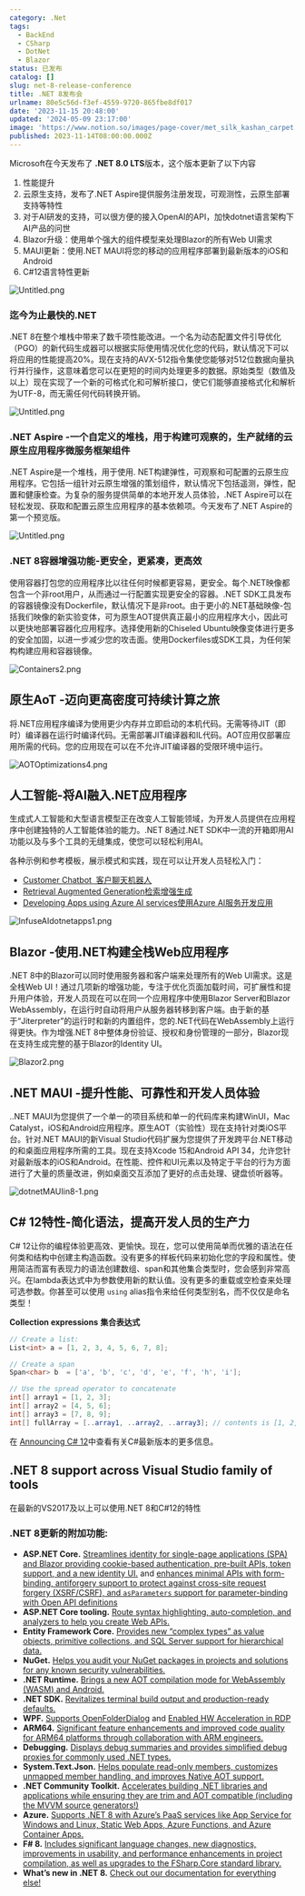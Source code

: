 ```yaml
---
category: .Net
tags:
  - BackEnd
  - CSharp
  - DotNet
  - Blazor
status: 已发布
catalog: []
slug: net-8-release-conference
title: .NET 8发布会
urlname: 80e5c56d-f3ef-4559-9720-865fbe8df017
date: '2023-11-15 20:48:00'
updated: '2024-05-09 23:17:00'
image: 'https://www.notion.so/images/page-cover/met_silk_kashan_carpet.jpg'
published: 2023-11-14T08:00:00.000Z
---
```


Microsoft在今天发布了 **.NET 8.0 LTS**版本，这个版本更新了以下内容

1. 性能提升
2. 云原生支持，发布了.NET Aspire提供服务注册发现，可观测性，云原生部署支持等特性
3. 对于AI研发的支持，可以很方便的接入OpenAI的API，加快dotnet语言架构下AI产品的问世
4. Blazor升级：使用单个强大的组件模型来处理Blazor的所有Web UI需求
5. MAUI更新：使用.NET MAUI将您的移动的应用程序部署到最新版本的iOS和Android
6. C#12语言特性更新

![Untitled.png](https://prod-files-secure.s3.us-west-2.amazonaws.com/5d24fe63-e567-4804-86f9-9fdc62e13082/10cda029-65af-4ea7-b30e-605b2d9e6c57/Untitled.png?X-Amz-Algorithm=AWS4-HMAC-SHA256&X-Amz-Content-Sha256=UNSIGNED-PAYLOAD&X-Amz-Credential=ASIAZI2LB4667OJQMY6Q%2F20250208%2Fus-west-2%2Fs3%2Faws4_request&X-Amz-Date=20250208T213302Z&X-Amz-Expires=3600&X-Amz-Security-Token=IQoJb3JpZ2luX2VjEH4aCXVzLXdlc3QtMiJIMEYCIQDhIZxnbG%2BRjqjSZUmEe4x2BZDsCrmiQs3s0pc5yopcnAIhAJQAh27QNBedw07auXYonZJ6guB8LRThRSqx9DHCFer3KogECJf%2F%2F%2F%2F%2F%2F%2F%2F%2F%2FwEQABoMNjM3NDIzMTgzODA1IgxRFrbnkKPH3TtsskEq3AMZwXEhsmUgo5a5iZlowSjfTV7jAvpUoypMa%2FKcVrAwGofRFDfMq5Zx9nXeCl04CotJaAq7WhlMJPPHHgNd5UaneHKwubSZCVL9pTVVFUGGtXMfM85tpBxMomJB8oSP0XZpXN%2FaD3tYMsiFIOU4nRafHpJ80jGyZJoNfRJHg9JpyeNhflGVQs2QlN5tJdgcnvwBjaPQZmPXiXzpIjCAnjUy4%2BXPGRzCtyLhe77132Tbk39QX0UECNMT1pBthQSQsHqHmCCqBqYIcP%2BviNMaKe%2FRePFOafI3myTyXvBxYcqZlM05bf%2FG3PsSTaDUnUG8f9%2B52xeTAXbKBvBdSOnr9POE%2BSQGxj13495d6EQBkTwn8N84AGGENm1BH9lPfGaSSydO6nU9Fc0569vcBmugrT6fu%2BmhwCM5xLXM822zx30MxVaT4g4plusWjnu5arC6w2bpa5MwfdMt3gO9ElBEgDVU8k2EDIrHEJgg8I%2FyQQMSdtZ7tiIbPjowuZL1o99tEo7dNgk6W%2FpXZ7uFBcXRxOYTa%2FAbhcP4AR3SmeJWvzSb2EBzUopFy7%2B2qe4RVTF3f44xVQ3MAeLgggFlgmirJWcIX8rLWU1wys3wppPaPEtP1dEDaQOKbnDbzkWRIjDUl5%2B9BjqkAbVHONxNgOBjwL0KY4j4nFraKI6kSnVOqIKMvZs6WmYg%2BKLk7F9qsNVbVEDzFDgpohNRCHaURp%2FqFsO0gkSXMpHl0l0hcNS40VfY7cVnDVBGaZDMJXFwinfP17C%2FqcSo896rwAY0xPP6GF96CdjHCyl%2BXScUA%2FofhVKjJOnuoAkVmc1mt%2FRpP4Z8wRMKJ%2FudjGYduDVKLb%2FNhtTYhcPsGl%2BG18ZI&X-Amz-Signature=7acd221c2373e5368c9ee0827795da72882ef76f0992af2a9de8f051e691e85a&X-Amz-SignedHeaders=host&x-id=GetObject)


### **迄今为止最快的.NET**


.NET 8在整个堆栈中带来了数千项性能改进。一个名为动态配置文件引导优化（PGO）的新代码生成器可以根据实际使用情况优化您的代码，默认情况下可以将应用的性能提高20%。现在支持的AVX-512指令集使您能够对512位数据向量执行并行操作，这意味着您可以在更短的时间内处理更多的数据。原始类型（数值及以上）现在实现了一个新的可格式化和可解析接口，使它们能够直接格式化和解析为UTF-8，而无需任何代码转换开销。


![Untitled.png](https://prod-files-secure.s3.us-west-2.amazonaws.com/5d24fe63-e567-4804-86f9-9fdc62e13082/edcbf140-d619-4389-a4a6-f97c113ab9f2/Untitled.png?X-Amz-Algorithm=AWS4-HMAC-SHA256&X-Amz-Content-Sha256=UNSIGNED-PAYLOAD&X-Amz-Credential=ASIAZI2LB4667OJQMY6Q%2F20250208%2Fus-west-2%2Fs3%2Faws4_request&X-Amz-Date=20250208T213302Z&X-Amz-Expires=3600&X-Amz-Security-Token=IQoJb3JpZ2luX2VjEH4aCXVzLXdlc3QtMiJIMEYCIQDhIZxnbG%2BRjqjSZUmEe4x2BZDsCrmiQs3s0pc5yopcnAIhAJQAh27QNBedw07auXYonZJ6guB8LRThRSqx9DHCFer3KogECJf%2F%2F%2F%2F%2F%2F%2F%2F%2F%2FwEQABoMNjM3NDIzMTgzODA1IgxRFrbnkKPH3TtsskEq3AMZwXEhsmUgo5a5iZlowSjfTV7jAvpUoypMa%2FKcVrAwGofRFDfMq5Zx9nXeCl04CotJaAq7WhlMJPPHHgNd5UaneHKwubSZCVL9pTVVFUGGtXMfM85tpBxMomJB8oSP0XZpXN%2FaD3tYMsiFIOU4nRafHpJ80jGyZJoNfRJHg9JpyeNhflGVQs2QlN5tJdgcnvwBjaPQZmPXiXzpIjCAnjUy4%2BXPGRzCtyLhe77132Tbk39QX0UECNMT1pBthQSQsHqHmCCqBqYIcP%2BviNMaKe%2FRePFOafI3myTyXvBxYcqZlM05bf%2FG3PsSTaDUnUG8f9%2B52xeTAXbKBvBdSOnr9POE%2BSQGxj13495d6EQBkTwn8N84AGGENm1BH9lPfGaSSydO6nU9Fc0569vcBmugrT6fu%2BmhwCM5xLXM822zx30MxVaT4g4plusWjnu5arC6w2bpa5MwfdMt3gO9ElBEgDVU8k2EDIrHEJgg8I%2FyQQMSdtZ7tiIbPjowuZL1o99tEo7dNgk6W%2FpXZ7uFBcXRxOYTa%2FAbhcP4AR3SmeJWvzSb2EBzUopFy7%2B2qe4RVTF3f44xVQ3MAeLgggFlgmirJWcIX8rLWU1wys3wppPaPEtP1dEDaQOKbnDbzkWRIjDUl5%2B9BjqkAbVHONxNgOBjwL0KY4j4nFraKI6kSnVOqIKMvZs6WmYg%2BKLk7F9qsNVbVEDzFDgpohNRCHaURp%2FqFsO0gkSXMpHl0l0hcNS40VfY7cVnDVBGaZDMJXFwinfP17C%2FqcSo896rwAY0xPP6GF96CdjHCyl%2BXScUA%2FofhVKjJOnuoAkVmc1mt%2FRpP4Z8wRMKJ%2FudjGYduDVKLb%2FNhtTYhcPsGl%2BG18ZI&X-Amz-Signature=c81d279e2fdd6f0542b647c7f6be92b2e6a090e838fa1e018dae12c7e5420efa&X-Amz-SignedHeaders=host&x-id=GetObject)


### **.NET Aspire -一个自定义的堆栈，用于构建可观察的，生产就绪的云原生应用程序微服务框架组件**


.NET Aspire是一个堆栈，用于使用. NET构建弹性，可观察和可配置的云原生应用程序。它包括一组针对云原生增强的策划组件，默认情况下包括遥测，弹性，配置和健康检查。为复杂的服务提供简单的本地开发人员体验，.NET Aspire可以在轻松发现、获取和配置云原生应用程序的基本依赖项。今天发布了.NET Aspire的第一个预览版。


![Untitled.png](https://prod-files-secure.s3.us-west-2.amazonaws.com/5d24fe63-e567-4804-86f9-9fdc62e13082/ff6a34d3-ac25-412d-9204-a7263d00528f/Untitled.png?X-Amz-Algorithm=AWS4-HMAC-SHA256&X-Amz-Content-Sha256=UNSIGNED-PAYLOAD&X-Amz-Credential=ASIAZI2LB4667OJQMY6Q%2F20250208%2Fus-west-2%2Fs3%2Faws4_request&X-Amz-Date=20250208T213302Z&X-Amz-Expires=3600&X-Amz-Security-Token=IQoJb3JpZ2luX2VjEH4aCXVzLXdlc3QtMiJIMEYCIQDhIZxnbG%2BRjqjSZUmEe4x2BZDsCrmiQs3s0pc5yopcnAIhAJQAh27QNBedw07auXYonZJ6guB8LRThRSqx9DHCFer3KogECJf%2F%2F%2F%2F%2F%2F%2F%2F%2F%2FwEQABoMNjM3NDIzMTgzODA1IgxRFrbnkKPH3TtsskEq3AMZwXEhsmUgo5a5iZlowSjfTV7jAvpUoypMa%2FKcVrAwGofRFDfMq5Zx9nXeCl04CotJaAq7WhlMJPPHHgNd5UaneHKwubSZCVL9pTVVFUGGtXMfM85tpBxMomJB8oSP0XZpXN%2FaD3tYMsiFIOU4nRafHpJ80jGyZJoNfRJHg9JpyeNhflGVQs2QlN5tJdgcnvwBjaPQZmPXiXzpIjCAnjUy4%2BXPGRzCtyLhe77132Tbk39QX0UECNMT1pBthQSQsHqHmCCqBqYIcP%2BviNMaKe%2FRePFOafI3myTyXvBxYcqZlM05bf%2FG3PsSTaDUnUG8f9%2B52xeTAXbKBvBdSOnr9POE%2BSQGxj13495d6EQBkTwn8N84AGGENm1BH9lPfGaSSydO6nU9Fc0569vcBmugrT6fu%2BmhwCM5xLXM822zx30MxVaT4g4plusWjnu5arC6w2bpa5MwfdMt3gO9ElBEgDVU8k2EDIrHEJgg8I%2FyQQMSdtZ7tiIbPjowuZL1o99tEo7dNgk6W%2FpXZ7uFBcXRxOYTa%2FAbhcP4AR3SmeJWvzSb2EBzUopFy7%2B2qe4RVTF3f44xVQ3MAeLgggFlgmirJWcIX8rLWU1wys3wppPaPEtP1dEDaQOKbnDbzkWRIjDUl5%2B9BjqkAbVHONxNgOBjwL0KY4j4nFraKI6kSnVOqIKMvZs6WmYg%2BKLk7F9qsNVbVEDzFDgpohNRCHaURp%2FqFsO0gkSXMpHl0l0hcNS40VfY7cVnDVBGaZDMJXFwinfP17C%2FqcSo896rwAY0xPP6GF96CdjHCyl%2BXScUA%2FofhVKjJOnuoAkVmc1mt%2FRpP4Z8wRMKJ%2FudjGYduDVKLb%2FNhtTYhcPsGl%2BG18ZI&X-Amz-Signature=8b39ddf7ecd2c96234e9be141bf5b34023823f30c1ced445a3cab78c75445025&X-Amz-SignedHeaders=host&x-id=GetObject)


### **.NET 8容器增强功能-更安全，更紧凑，更高效**


使用容器打包您的应用程序比以往任何时候都更容易，更安全。每个.NET映像都包含一个非root用户，从而通过一行配置实现更安全的容器。.NET SDK工具发布的容器镜像没有Dockerfile，默认情况下是非root。由于更小的.NET基础映像-包括我们映像的新实验变体，可为原生AOT提供真正最小的应用程序大小，因此可以更快地部署容器化应用程序。选择使用新的Chiseled Ubuntu映像变体进行更多的安全加固，以进一步减少您的攻击面。使用Dockerfiles或SDK工具，为任何架构构建应用和容器镜像。


![Containers2.png](https://devblogs.microsoft.com/dotnet/wp-content/uploads/sites/10/2023/11/Containers2.png)


## 原生AoT -迈向更高密度可持续计算之旅


将.NET应用程序编译为使用更少内存并立即启动的本机代码。无需等待JIT（即时）编译器在运行时编译代码。无需部署JIT编译器和IL代码。AOT应用仅部署应用所需的代码。您的应用现在可以在不允许JIT编译器的受限环境中运行。


![AOTOptimizations4.png](https://devblogs.microsoft.com/dotnet/wp-content/uploads/sites/10/2023/11/AOTOptimizations4.png)


## 人工智能-将AI融入.NET应用程序


生成式人工智能和大型语言模型正在改变人工智能领域，为开发人员提供在应用程序中创建独特的人工智能体验的能力。.NET 8通过.NET SDK中一流的开箱即用AI功能以及与多个工具的无缝集成，使您可以轻松利用AI。


各种示例和参考模板，展示模式和实践，现在可以让开发人员轻松入门：

- [Customer Chatbot](https://github.com/dotnet/eShop)[ ](https://github.com/dotnet/eShop)[ 客户聊天机器人](https://github.com/dotnet/eShop)
- [Retrieval Augmented Generation](https://github.com/Azure-Samples/azure-search-openai-demo-csharp)[检索增强生成](https://github.com/Azure-Samples/azure-search-openai-demo-csharp)
- [Developing Apps using Azure AI services](https://devblogs.microsoft.com/dotnet/demystifying-retrieval-augmented-generation-with-dotnet/)[使用Azure AI服务开发应用](https://devblogs.microsoft.com/dotnet/demystifying-retrieval-augmented-generation-with-dotnet/)

![InfuseAIdotnetapps1.png](https://devblogs.microsoft.com/dotnet/wp-content/uploads/sites/10/2023/11/InfuseAIdotnetapps1.png)


## Blazor -使用.NET构建全栈Web应用程序


.NET 8中的Blazor可以同时使用服务器和客户端来处理所有的Web UI需求。这是全栈Web UI！通过几项新的增强功能，专注于优化页面加载时间，可扩展性和提升用户体验，开发人员现在可以在同一个应用程序中使用Blazor Server和Blazor WebAssembly，在运行时自动将用户从服务器转移到客户端。由于新的基于“Jiterpreter”的运行时和新的内置组件，您的.NET代码在WebAssembly上运行得更快。作为增强.NET 8中整体身份验证、授权和身份管理的一部分，Blazor现在支持生成完整的基于Blazor的Identity UI。


![Blazor2.png](https://devblogs.microsoft.com/dotnet/wp-content/uploads/sites/10/2023/11/Blazor2.png)


## .NET MAUI -提升性能、可靠性和开发人员体验


..NET MAUI为您提供了一个单一的项目系统和单一的代码库来构建WinUI，Mac Catalyst，iOS和Android应用程序。原生AOT（实验性）现在支持针对类iOS平台。针对.NET MAUI的新Visual Studio代码扩展为您提供了开发跨平台.NET移动的和桌面应用程序所需的工具。现在支持Xcode 15和Android API 34，允许您针对最新版本的iOS和Android。在性能、控件和UI元素以及特定于平台的行为方面进行了大量的质量改进，例如桌面交互添加了更好的点击处理、键盘侦听器等。


![dotnetMAUIin8-1.png](https://devblogs.microsoft.com/dotnet/wp-content/uploads/sites/10/2023/11/dotnetMAUIin8-1.png)


## C# 12特性-简化语法，提高开发人员的生产力


C# 12让你的编程体验更高效、更愉快。现在，您可以使用简单而优雅的语法在任何类和结构中创建主构造函数。没有更多的样板代码来初始化您的字段和属性。使用简洁而富有表现力的语法创建数组、span和其他集合类型时，您会感到非常高兴。在lambda表达式中为参数使用新的默认值。没有更多的重载或空检查来处理可选参数。你甚至可以使用 `using` alias指令来给任何类型别名，而不仅仅是命名类型！


**Collection expressions** **集合表达式**


```c#
// Create a list:
List<int> a = [1, 2, 3, 4, 5, 6, 7, 8];

// Create a span
Span<char> b  = ['a', 'b', 'c', 'd', 'e', 'f', 'h', 'i'];

// Use the spread operator to concatenate
int[] array1 = [1, 2, 3];
int[] array2 = [4, 5, 6];
int[] array3 = [7, 8, 9];
int[] fullArray = [..array1, ..array2, ..array3]; // contents is [1, 2, 3, 4, 5, 6, 7, 8, 9]
```


在 [Announcing C# 12](https://devblogs.microsoft.com/dotnet/announcing-csharp-12)中查看有关C#最新版本的更多信息。


## .NET 8 support across Visual Studio family of tools


在最新的VS2017及以上可以使用.NET 8和C#12的特性


### .NET 8更新的附加功能:

- **ASP.NET Core.** [Streamlines identity for single-page applications (SPA) and Blazor providing cookie-based authentication, pre-built APIs, token support, and a new identity UI.](https://devblogs.microsoft.com/dotnet/whats-new-with-identity-in-dotnet-8/) and [enhances minimal APIs with form-binding, antiforgery support to protect against cross-site request forgery (XSRF/CSRF), and ](https://learn.microsoft.com/aspnet/core/release-notes/aspnetcore-8.0#minimal-apis)[`asParameters`](https://learn.microsoft.com/aspnet/core/release-notes/aspnetcore-8.0#minimal-apis)[ support for parameter-binding with Open API definitions](https://learn.microsoft.com/aspnet/core/release-notes/aspnetcore-8.0#minimal-apis)
- **ASP.NET Core tooling.** [Route syntax highlighting, auto-completion, and analyzers to help you create Web APIs.](https://devblogs.microsoft.com/dotnet/aspnet-core-route-tooling-dotnet-8/)
- **Entity Framework Core.** [Provides new “complex types” as value objects, primitive collections, and SQL Server support for hierarchical data.](https://devblogs.microsoft.com/dotnet/announcing-ef8-rc2/)
- **NuGet.** [Helps you audit your NuGet packages in projects and solutions for any known security vulnerabilities.](https://learn.microsoft.com/nuget/concepts/auditing-packages)
- **.NET Runtime.** [Brings a new AOT compilation mode for WebAssembly (WASM) and Android.](https://devblogs.microsoft.com/dotnet/announcing-dotnet-8-rc1/#androidstripilafteraot-mode-on-android)
- **.NET SDK.** [Revitalizes terminal build output and production-ready defaults.](https://learn.microsoft.com/dotnet/core/whats-new/dotnet-8#net-sdk)
- **WPF.** [Supports OpenFolderDialog](https://devblogs.microsoft.com/dotnet/wpf-file-dialog-improvements-in-dotnet-8/) and [Enabled HW Acceleration in RDP](https://devblogs.microsoft.com/dotnet/announcing-dotnet-8-rc1/#wpf-hardware-acceleration-in-rdp)
- **ARM64.** [Significant feature enhancements and improved code quality for ARM64 platforms through collaboration with ARM engineers.](https://devblogs.microsoft.com/dotnet/this-arm64-performance-in-dotnet-8/)
- **Debugging.** [Displays debug summaries and provides simplified debug proxies for commonly used .NET types.](https://devblogs.microsoft.com/dotnet/debugging-enhancements-in-dotnet-8/)
- **System.Text.Json.** [Helps populate read-only members, customizes unmapped member handling, and improves Native AOT support.](https://devblogs.microsoft.com/dotnet/system-text-json-in-dotnet-8/)
- **.NET Community Toolkit.** [Accelerates building .NET libraries and applications while ensuring they are trim and AOT compatible (including the MVVM source generators!)](https://devblogs.microsoft.com/dotnet/announcing-the-dotnet-community-toolkit-821/)
- **Azure.** [Supports .NET 8 with Azure’s PaaS services like App Service for Windows and Linux, Static Web Apps, Azure Functions, and Azure Container Apps.](https://aka.ms/appservice-dotnet8)
- **F# 8.** [Includes significant language changes, new diagnostics, improvements in usability, and performance enhancements in project compilation, as well as upgrades to the FSharp.Core standard library.](https://devblogs.microsoft.com/dotnet/announcing-fsharp-8/)
- **What’s new in .NET 8.** [Check out our documentation for everything else!](https://learn.microsoft.com/dotnet/core/whats-new/dotnet-8)
